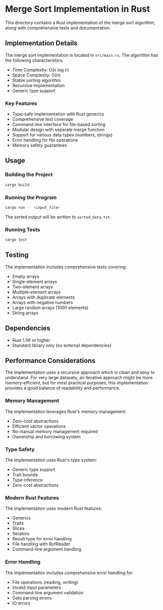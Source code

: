 # Merge Sort Implementation in Rust

This directory contains a Rust implementation of the merge sort algorithm, along with comprehensive tests and documentation.

## Implementation Details

The merge sort implementation is located in `src/main.rs`. The algorithm has the following characteristics:

- Time Complexity: O(n log n)
- Space Complexity: O(n)
- Stable sorting algorithm
- Recursive implementation
- Generic type support

### Key Features

- Type-safe implementation with Rust generics
- Comprehensive test coverage
- Command-line interface for file-based sorting
- Modular design with separate merge function
- Support for various data types (numbers, strings)
- Error handling for file operations
- Memory safety guarantees

## Usage

### Building the Project

```bash
cargo build
```

### Running the Program

```bash
cargo run -- <input_file>
```

The sorted output will be written to `sorted_data.txt`.

### Running Tests

```bash
cargo test
```

## Testing

The implementation includes comprehensive tests covering:

- Empty arrays
- Single-element arrays
- Two-element arrays
- Multiple-element arrays
- Arrays with duplicate elements
- Arrays with negative numbers
- Large random arrays (1000 elements)
- String arrays

## Dependencies

- Rust 1.56 or higher
- Standard library only (no external dependencies)

## Performance Considerations

The implementation uses a recursive approach which is clean and easy to understand. For very large datasets, an iterative approach might be more memory-efficient, but for most practical purposes, this implementation provides a good balance of readability and performance.

### Memory Management

The implementation leverages Rust's memory management:
- Zero-cost abstractions
- Efficient vector operations
- No manual memory management required
- Ownership and borrowing system

### Type Safety

The implementation uses Rust's type system:
- Generic type support
- Trait bounds
- Type inference
- Zero-cost abstractions

### Modern Rust Features

The implementation uses modern Rust features:
- Generics
- Traits
- Slices
- Iterators
- Result type for error handling
- File handling with BufReader
- Command-line argument handling

### Error Handling

The implementation includes comprehensive error handling for:
- File operations (reading, writing)
- Invalid input parameters
- Command-line argument validation
- Data parsing errors
- IO errors

